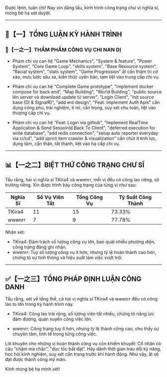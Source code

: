 Được lệnh, tuân chỉ! Nay xin dâng tấu, kính trình công trạng chư vị nghĩa sĩ, mong bệ hạ xét duyệt.

---

## 🧾【一】TỔNG LUẬN KỲ HÀNH TRÌNH

### 🧠【一之一】THẨM PHẨM CÔNG VỤ CHI NAN DỊ

- Phàm chi vụ can hệ "Game Mechanics", "System & feature", "Power System", "Core Game Loop", "skills system", "Base Resource system", "Racial system", "stats system", "Game Progression" ắt cần thâm tri cơ xảo, mưu lược sâu xa, kiến thức uyên bác, tạm liệt vào trung cấp chi vụ.

- Phàm chi vụ can hệ "Complete Game prototype", "implement docker compose for back end", "Map Building", "World Building", "public source lên server và download update từ server", "Login Client", "Init source base (DI & SignalR)", "add erd design", "Feat: Implement Auth Apis" cần dụng công phu, trải nghiệm, tỉ mỉ, cẩn trọng, suy xét chu toàn, liệt vào thượng cấp chi vụ.

- Phàm chi vụ can hệ "Feat: Login via github", "Implement RealTime Application & Send SessoinId Back To Client", "deferred execution for write database", "add redis connection", "setup auto reporter everyday via ci/cd", "add sprint item crawler & visualization" cần chút ít tinh lực, dụng tâm, cẩn thận, tất thành, liệt vào hạ cấp chi vụ.

---

## 📊【一之二】BIỆT THỨ CÔNG TRẠNG CHƯ SĨ

Tấu rằng, hai vị nghĩa sĩ TKira4 và wwenrr, mỗi vị đều có công lao riêng, sở trường riêng. Xin được trình bày công trạng của từng vị như sau:

| Nghĩa Sĩ | Số Vụ Viên Tất | Tổng Công Vụ | Tỷ Suất Công Thành |
|---|---|---|---|
| TKira4 | 11 | 15 | 73.33% |
| wwenrr | 7 | 9 | 77.78% |

Nhận xét:
- TKira4: Đảm trách số lượng công vụ lớn, bao quát nhiều phương diện, công trạng đáng ghi nhận.
- wwenrr: Tuy số lượng công vụ ít hơn, nhưng tỷ lệ hoàn thành cao hơn, chứng tỏ sự tinh thông và hiệu suất làm việc vượt trội.

---

## ✅【一之三】TỔNG PHÁP ĐỊNH LUẬN CÔNG DANH

Tấu rằng, xét về tổng thể, cả hai vị nghĩa sĩ TKira4 và wwenrr đều có công lao to lớn trong kỳ hành trình này.

- TKira4: Công lao trải rộng, số lượng viên tất nhiều, chứng tỏ năng lực đảm đương, quán xuyến công việc lớn.

- wwenrr: Công trạng tuy ít hơn, nhưng tỷ lệ thành công cao, cho thấy sự chuyên tâm, tinh tế trong từng công việc.

Lời khuyên cho những vị hoàn thành công vụ còn khiếm khuyết: Cổ nhân có câu "chậm mà chắc", "dục tốc bất đạt". Hãy dành thời gian trau dồi kỹ năng, học hỏi kinh nghiệm, suy xét cẩn trọng trước khi hành động. Như vậy, ắt sẽ đạt được thành công mỹ mãn.

Kính mong bệ hạ minh xét!
